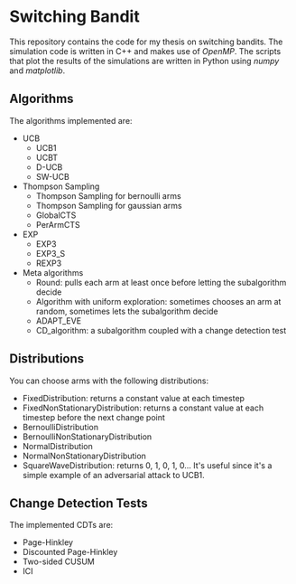 # Switching Bandit
This repository contains the code for my thesis on switching bandits. The simulation code is written in C++ and makes use of _OpenMP_. The scripts that plot the results of the simulations are written in Python using _numpy_ and _matplotlib_.

## Algorithms
The algorithms implemented are:
- UCB
  - UCB1
  - UCBT
  - D-UCB
  - SW-UCB
- Thompson Sampling
  - Thompson Sampling for bernoulli arms
  - Thompson Sampling for gaussian arms
  - GlobalCTS
  - PerArmCTS
- EXP
  - EXP3
  - EXP3_S
  - REXP3
- Meta algorithms
  - Round: pulls each arm at least once before letting the subalgorithm decide
  - Algorithm with uniform exploration: sometimes chooses an arm at random, sometimes lets the subalgorithm decide
  - ADAPT_EVE
  - CD_algorithm: a subalgorithm coupled with a change detection test
  
## Distributions
You can choose arms with the following distributions:
- FixedDistribution: returns a constant value at each timestep
- FixedNonStationaryDistribution: returns a constant value at each timestep before the next change point
- BernoulliDistribution
- BernoulliNonStationaryDistribution
- NormalDistribution
- NormalNonStationaryDistribution
- SquareWaveDistribution: returns 0, 1, 0, 1, 0... It's useful since it's a simple example of an adversarial attack to UCB1.

## Change Detection Tests
The implemented CDTs are:
- Page-Hinkley
- Discounted Page-Hinkley
- Two-sided CUSUM
- ICI
